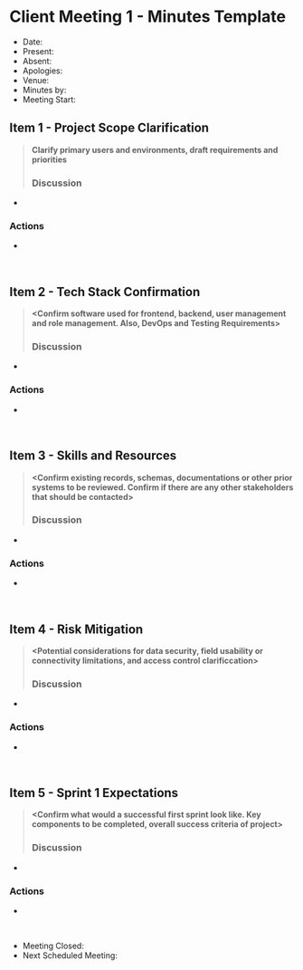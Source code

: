 # Client Meeting 1 - Minutes Template

- Date: 
- Present:
- Absent:
- Apologies:
- Venue:
- Minutes by:
- Meeting Start:

## Item 1 - Project Scope Clarification
> **Clarify primary users and environments, draft requirements and priorities**
> ### Discussion
 - 
 ### Actions
 - 
<br>

## Item 2 - Tech Stack Confirmation
> **<Confirm software used for frontend, backend, user management and role management. Also, DevOps and Testing Requirements>**
> ### Discussion
 - 
 ### Actions
 - 
<br>

## Item 3 - Skills and Resources
> **<Confirm existing records, schemas, documentations or other prior systems to be reviewed. Confirm if there are any other stakeholders that should be contacted>**
> ### Discussion
 - 
 ### Actions
 - 
<br>

## Item 4 - Risk Mitigation
> **<Potential considerations for data security, field usability or connectivity limitations, and access control clarificcation>**
> ### Discussion
 - 
 ### Actions
 - 
<br>

## Item 5 - Sprint 1 Expectations
> **<Confirm what would a successful first sprint look like. Key components to be completed, overall success criteria of project>**
> ### Discussion
 - 
 ### Actions
 - 
<br>

- Meeting Closed:
- Next Scheduled Meeting:
